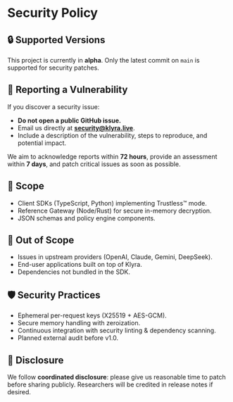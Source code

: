 # Security Policy

## 🔒 Supported Versions
This project is currently in **alpha**. Only the latest commit on `main` is supported for security patches.

## 📢 Reporting a Vulnerability
If you discover a security issue:
- **Do not open a public GitHub issue.**
- Email us directly at **security@klyra.live**.
- Include a description of the vulnerability, steps to reproduce, and potential impact.

We aim to acknowledge reports within **72 hours**, provide an assessment within **7 days**, and patch critical issues as soon as possible.

## 🔑 Scope
- Client SDKs (TypeScript, Python) implementing Trustless™ mode.
- Reference Gateway (Node/Rust) for secure in-memory decryption.
- JSON schemas and policy engine components.

## 🧪 Out of Scope
- Issues in upstream providers (OpenAI, Claude, Gemini, DeepSeek).
- End-user applications built on top of Klyra.
- Dependencies not bundled in the SDK.

## 🛡️ Security Practices
- Ephemeral per-request keys (X25519 + AES-GCM).
- Secure memory handling with zeroization.
- Continuous integration with security linting & dependency scanning.
- Planned external audit before v1.0.

## 📜 Disclosure
We follow **coordinated disclosure**: please give us reasonable time to patch before sharing publicly. Researchers will be credited in release notes if desired.
